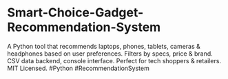 # Smart-Choice-Gadget-Recommendation-System
A Python tool that recommends laptops, phones, tablets, cameras &amp; headphones based on user preferences. Filters by specs, price &amp; brand. CSV data backend, console interface. Perfect for tech shoppers &amp; retailers. MIT Licensed. #Python #RecommendationSystem

